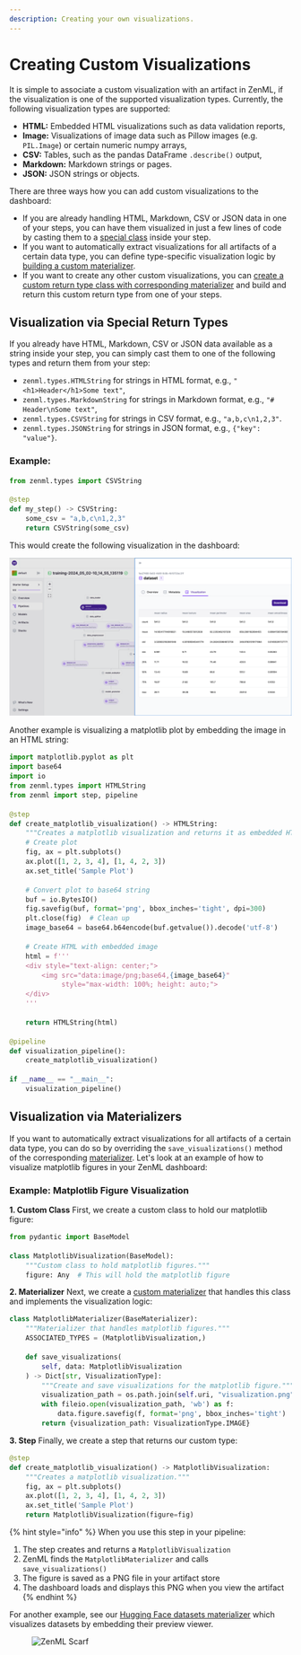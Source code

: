 ```yaml
---
description: Creating your own visualizations.
---
```


# Creating Custom Visualizations

It is simple to associate a custom visualization with an artifact in ZenML, if
the visualization is one of the supported visualization types.
Currently, the following visualization types are supported:

* **HTML:** Embedded HTML visualizations such as data validation reports,
* **Image:** Visualizations of image data such as Pillow images (e.g. `PIL.Image`) or certain numeric numpy arrays,
* **CSV:** Tables, such as the pandas DataFrame `.describe()` output,
* **Markdown:** Markdown strings or pages.
* **JSON:** JSON strings or objects.

There are three ways how you can add custom visualizations to the dashboard:

* If you are already handling HTML, Markdown, CSV or JSON data in one of your steps, you can have them visualized in just a few lines of code by casting them to a [special class](#visualization-via-special-return-types) inside your step.
* If you want to automatically extract visualizations for all artifacts of a certain data type, you can define type-specific visualization logic by [building a custom materializer](#visualization-via-materializers).
* If you want to create any other custom visualizations, you can [create a custom return type class with corresponding materializer](#how-to-think-about-creating-a-custom-visualization) and build and return this custom return type from one of your steps.

## Visualization via Special Return Types

If you already have HTML, Markdown, CSV or JSON data available as a string inside your step, you can simply cast them to one of the following types and return them from your step:

* `zenml.types.HTMLString` for strings in HTML format, e.g., `"<h1>Header</h1>Some text"`,
* `zenml.types.MarkdownString` for strings in Markdown format, e.g., `"# Header\nSome text"`,
* `zenml.types.CSVString` for strings in CSV format, e.g., `"a,b,c\n1,2,3"`.
* `zenml.types.JSONString` for strings in JSON format, e.g., `{"key": "value"}`.

### Example:

```python
from zenml.types import CSVString

@step
def my_step() -> CSVString:
    some_csv = "a,b,c\n1,2,3"
    return CSVString(some_csv)
```

This would create the following visualization in the dashboard:

![CSV Visualization Example](../../../.gitbook/assets/artifact_visualization_csv.png)

Another example is visualizing a matplotlib plot by embedding the image in an HTML string:

```python
import matplotlib.pyplot as plt
import base64
import io
from zenml.types import HTMLString
from zenml import step, pipeline

@step
def create_matplotlib_visualization() -> HTMLString:
    """Creates a matplotlib visualization and returns it as embedded HTML."""
    # Create plot
    fig, ax = plt.subplots()
    ax.plot([1, 2, 3, 4], [1, 4, 2, 3])
    ax.set_title('Sample Plot')
    
    # Convert plot to base64 string
    buf = io.BytesIO()
    fig.savefig(buf, format='png', bbox_inches='tight', dpi=300)
    plt.close(fig)  # Clean up
    image_base64 = base64.b64encode(buf.getvalue()).decode('utf-8')
    
    # Create HTML with embedded image
    html = f'''
    <div style="text-align: center;">
        <img src="data:image/png;base64,{image_base64}" 
             style="max-width: 100%; height: auto;">
    </div>
    '''
    
    return HTMLString(html)

@pipeline
def visualization_pipeline():
    create_matplotlib_visualization()

if __name__ == "__main__":
    visualization_pipeline()
```

## Visualization via Materializers

If you want to automatically extract visualizations for all artifacts of a certain data type, you can do so by overriding the `save_visualizations()` method of the corresponding [materializer](https://docs.zenml.io/how-to/data-artifact-management/handle-data-artifacts/handle-custom-data-types#custom-materializers). Let's look at an example of how to visualize matplotlib figures in your ZenML dashboard:

### Example: Matplotlib Figure Visualization

**1. Custom Class** First, we create a custom class to hold our matplotlib figure:

```python
from pydantic import BaseModel

class MatplotlibVisualization(BaseModel):
    """Custom class to hold matplotlib figures."""
    figure: Any  # This will hold the matplotlib figure
```

**2. Materializer** Next, we create a [custom materializer](https://docs.zenml.io/how-to/data-artifact-management/handle-data-artifacts/handle-custom-data-types#custom-materializers) that handles this class and implements the visualization logic:

```python
class MatplotlibMaterializer(BaseMaterializer):
    """Materializer that handles matplotlib figures."""
    ASSOCIATED_TYPES = (MatplotlibVisualization,)

    def save_visualizations(
        self, data: MatplotlibVisualization
    ) -> Dict[str, VisualizationType]:
        """Create and save visualizations for the matplotlib figure."""
        visualization_path = os.path.join(self.uri, "visualization.png")
        with fileio.open(visualization_path, 'wb') as f:
            data.figure.savefig(f, format='png', bbox_inches='tight')
        return {visualization_path: VisualizationType.IMAGE}
```

**3. Step** Finally, we create a step that returns our custom type:

```python
@step
def create_matplotlib_visualization() -> MatplotlibVisualization:
    """Creates a matplotlib visualization."""
    fig, ax = plt.subplots()
    ax.plot([1, 2, 3, 4], [1, 4, 2, 3])
    ax.set_title('Sample Plot')
    return MatplotlibVisualization(figure=fig)
```

{% hint style="info" %}
When you use this step in your pipeline:
1. The step creates and returns a `MatplotlibVisualization`
2. ZenML finds the `MatplotlibMaterializer` and calls `save_visualizations()`
3. The figure is saved as a PNG file in your artifact store
4. The dashboard loads and displays this PNG when you view the artifact
{% endhint %}

For another example, see our [Hugging Face datasets materializer](https://github.com/zenml-io/zenml/blob/main/src/zenml/integrations/huggingface/materializers/huggingface_datasets_materializer.py) which visualizes datasets by embedding their preview viewer.

<figure><img src="https://static.scarf.sh/a.png?x-pxid=f0b4f458-0a54-4fcd-aa95-d5ee424815bc" alt="ZenML Scarf"><figcaption></figcaption></figure>
